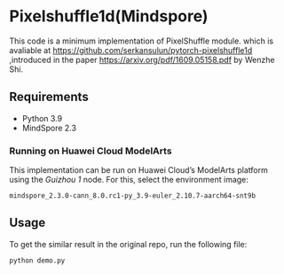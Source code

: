 # Pixelshuffle1d(Mindspore)

This code is a minimum implementation of PixelShuffle module. which is avaliable at https://github.com/serkansulun/pytorch-pixelshuffle1d ,introduced in the paper https://arxiv.org/pdf/1609.05158.pdf by  Wenzhe Shi.

## Requirements

- Python 3.9
- MindSpore 2.3

### Running on Huawei Cloud ModelArts

This implementation can be run on Huawei Cloud’s ModelArts platform using the *Guizhou 1* node. For this, select the environment image:

```
mindspore_2.3.0-cann_8.0.rc1-py_3.9-euler_2.10.7-aarch64-snt9b
```

## Usage

To get the similar result in the original repo, run the following file:

```
python demo.py
```

